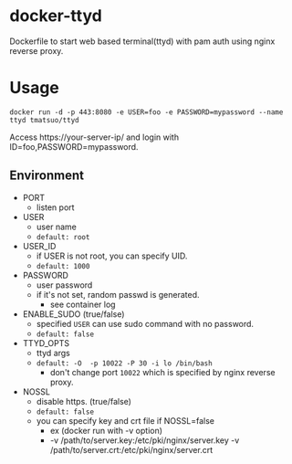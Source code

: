 # docker-ttyd

Dockerfile to start web based terminal(ttyd) with pam auth using nginx reverse proxy.

# Usage

```
docker run -d -p 443:8080 -e USER=foo -e PASSWORD=mypassword --name ttyd tmatsuo/ttyd
```

Access https://your-server-ip/ and login with ID=foo,PASSWORD=mypassword.

## Environment

* PORT
   * listen port
* USER
   * user name
   * `default: root`
* USER_ID
   * if USER is not root, you can specify UID.
   * `default: 1000`
* PASSWORD
   * user password
   * if it's not set, random passwd is generated.
       * see container log
* ENABLE_SUDO (true/false)
   * specified `USER` can use sudo command with no password.
   * `default: false`
* TTYD_OPTS
   * ttyd args
   * `default: -O  -p 10022 -P 30 -i lo /bin/bash`
       * don't change port `10022` which is specified by nginx reverse proxy.
* NOSSL
   * disable https. (true/false)
   * `default: false`
   * you can specify key and crt file if NOSSL=false
       * ex (docker run with -v option)
       * -v /path/to/server.key:/etc/pki/nginx/server.key -v /path/to/server.crt:/etc/pki/nginx/server.crt 
